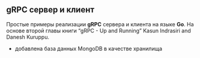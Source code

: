 ## gRPC сервер и клиент
Простые примеры реализации **gRPC** сервера и клиента на языке **Go**.
На основе второй главы книги “gRPC - Up and Running” Kasun Indrasiri and Danesh Kuruppu.

+ добавлена база данных MongoDB в качестве хранилища